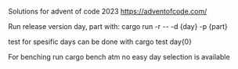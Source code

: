 Solutions for advent of code 2023 
https://adventofcode.com/

Run release version day, part with:
cargo run -r -- -d {day} -p {part}

test for spesific days can be done with
cargo test day{0}

For benching run
cargo bench
atm no easy day selection is available